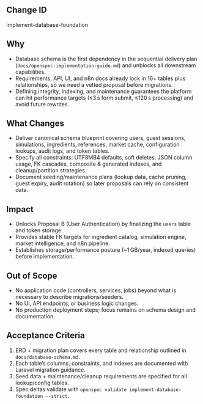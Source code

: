 ## Change ID
implement-database-foundation

## Why
- Database schema is the first dependency in the sequential delivery plan (`docs/openspec-implementation-guide.md`) and unblocks all downstream capabilities.
- Requirements, API, UI, and n8n docs already lock in 16+ tables plus relationships, so we need a vetted proposal before migrations.
- Defining integrity, indexing, and maintenance guarantees the platform can hit performance targets (≤3 s form submit, ≤120 s processing) and avoid future rewrites.

## What Changes
- Deliver canonical schema blueprint covering users, guest sessions, simulations, ingredients, references, market cache, configuration lookups, audit logs, and token tables.
- Specify all constraints: UTF8MB4 defaults, soft deletes, JSON column usage, FK cascades, composite & generated indexes, and cleanup/partition strategies.
- Document seeding/maintenance plans (lookup data, cache pruning, guest expiry, audit rotation) so later proposals can rely on consistent data.

## Impact
- Unlocks Proposal B (User Authentication) by finalizing the `users` table and token storage.
- Provides stable FK targets for ingredient catalog, simulation engine, market intelligence, and n8n pipeline.
- Establishes storage/performance posture (~1 GB/year, indexed queries) before implementation.

## Out of Scope
- No application code (controllers, services, jobs) beyond what is necessary to describe migrations/seeders.
- No UI, API endpoints, or business logic changes.
- No production deployment steps; focus remains on schema design and documentation.

## Acceptance Criteria
1. ERD + migration plan covers every table and relationship outlined in `docs/database-schema.md`.
2. Each table’s columns, constraints, and indexes are documented with Laravel migration guidance.
3. Seed data + maintenance/cleanup requirements are specified for all lookup/config tables.
4. Spec deltas validate with `openspec validate implement-database-foundation --strict`.
